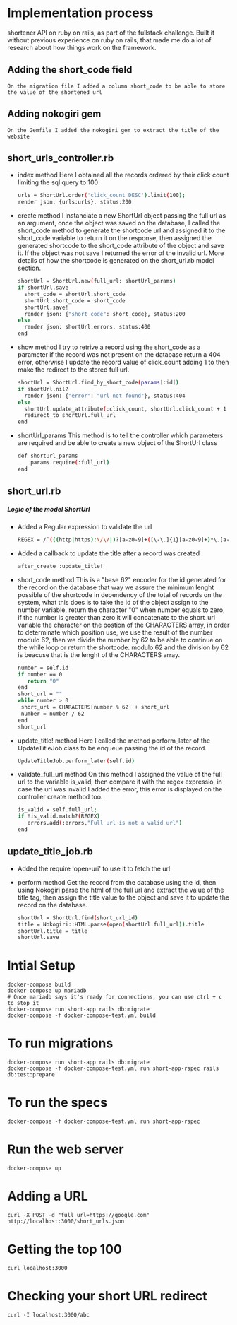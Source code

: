 # Implementation process
shortener API on ruby on rails, as part of the fullstack challenge.
Built it without previous experience on ruby on rails, that made me do a lot of research about how things work on the framework.
## Adding the short_code field

    On the migration file I added a column short_code to be able to store the value of the shortened url

## Adding nokogiri gem

    On the Gemfile I added the nokogiri gem to extract the title of the website

## short_urls_controller.rb
- index method
    Here I obtained all the records ordered by their click count limiting the sql query to 100
    ```sh
    urls = ShortUrl.order('click_count DESC').limit(100);
    render json: {urls:urls}, status:200
    ```
- create method
    I instanciate a new ShortUrl object passing the full url as an argument, once the object was saved on the database, I called the short_code method to generate the shortcode url and assigned it to the short_code variable to return it on the response, then assigned the generated shortcode to the short_code attribute of the object and save it. If the object was not save I returned the error of the invalid url. More details of how the shortcode is generated on the short_url.rb model section.
    ```sh
    shortUrl = ShortUrl.new(full_url: shortUrl_params)
    if shortUrl.save 
      short_code = shortUrl.short_code
      shortUrl.short_code = short_code
      shortUrl.save!
      render json: {"short_code": short_code}, status:200
    else
      render json: shortUrl.errors, status:400
    end
    ```
- show method
    I try to retrive a record using the short_code as a parameter if the record was not present on the database return a 404 error, otherwise I update the record value of click_count adding 1 to then make the redirect to the stored full url.
    ```sh
    shortUrl = ShortUrl.find_by_short_code(params[:id])
    if shortUrl.nil?
      render json: {"error": "url not found"}, status:404
    else
      shortUrl.update_attribute(:click_count, shortUrl.click_count + 1 )
      redirect_to shortUrl.full_url
    end
    ```
- shortUrl_params
    This method is to tell the controller which parameters are required and be able to create a new object of the ShortUrl class
    ```sh
    def shortUrl_params
        params.require(:full_url)
    end
    ```
## short_url.rb
##### Logic of the model ShortUrl
- Added a Regular expression to validate the url
    ```sh
    REGEX = /^(((http|https):\/\/|)?[a-z0-9]+([\-\.]{1}[a-z0-9]+)*\.[a-z]{2,6}(:[0-9]{1,5})?(\/.*)?)$/
    ```
- Added a callback to update the title after a record was created
    ```sh
    after_create :update_title!
    ```
- short_code method
    This is a "base 62" encoder for the id generated for the record on the database that way we assure the minimum lenght possible of the shortcode in dependency of the total of records on the system, what this does is to take the id of the object assign to the number variable, return the character "0" when number equals to zero, if the number is greater than zero it will concatenate to the short_url variable the character on the postion of the CHARACTERS array, in order to determinate which position use, we use the result of the number modulo 62, then we divide the number by 62 to be able to continue on the while loop or return the shortcode. modulo 62 and the division by 62 is beacuse that is the lenght of the CHARACTERS array.
     ```sh
    number = self.id
    if number == 0
        return "0" 
    end
    short_url = ""
    while number > 0
      short_url = CHARACTERS[number % 62] + short_url
      number = number / 62
    end
     short_url
    ```
- update_title! method
    Here I called the method perform_later of the UpdateTitleJob class to be enqueue passing the id of the record.
    ```sh
    UpdateTitleJob.perform_later(self.id)
    ```
- validate_full_url method
    On this method I assigned the value of the full url to the variable is_valid, then compare it with the regex expressio, in case the url was invalid I added the error, this error is displayed on the controller create method too.
    ```sh
    is_valid = self.full_url;
    if !is_valid.match?(REGEX)
       errors.add(:errors,"Full url is not a valid url")
    end
    ```
## update_title_job.rb
- Added the require 'open-uri' to use it to fetch the url

- perform method
    Get the record from the database using the id, then using Nokogiri parse the html of the full url and extract the value of the title tag, then assign the title value to the object and save it to update the record on the database.
    ```sh
    shortUrl = ShortUrl.find(short_url_id)
    title = Nokogiri::HTML.parse(open(shortUrl.full_url)).title
    shortUrl.title = title
    shortUrl.save
    ```

# Intial Setup

    docker-compose build
    docker-compose up mariadb
    # Once mariadb says it's ready for connections, you can use ctrl + c to stop it
    docker-compose run short-app rails db:migrate
    docker-compose -f docker-compose-test.yml build

# To run migrations

    docker-compose run short-app rails db:migrate
    docker-compose -f docker-compose-test.yml run short-app-rspec rails db:test:prepare

# To run the specs

    docker-compose -f docker-compose-test.yml run short-app-rspec

# Run the web server

    docker-compose up

# Adding a URL

    curl -X POST -d "full_url=https://google.com" http://localhost:3000/short_urls.json

# Getting the top 100

    curl localhost:3000

# Checking your short URL redirect

    curl -I localhost:3000/abc
